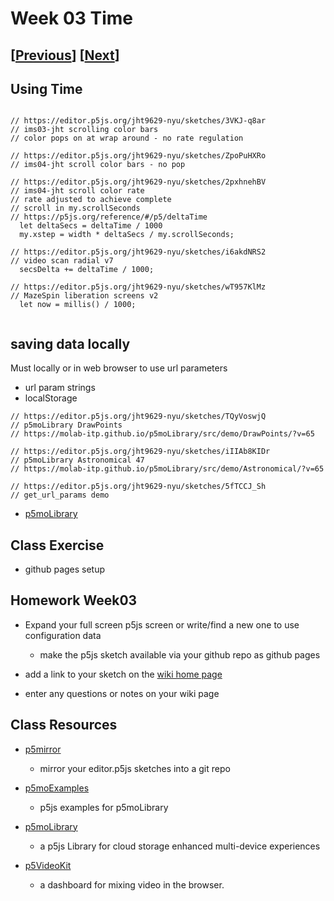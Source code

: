 # Week 03 Time

## [[Previous](./02_code.md)] [[Next](./04_video.md)]

## Using Time

```

// https://editor.p5js.org/jht9629-nyu/sketches/3VKJ-q8ar
// ims03-jht scrolling color bars
// color pops on at wrap around - no rate regulation

// https://editor.p5js.org/jht9629-nyu/sketches/ZpoPuHXRo
// ims04-jht scroll color bars - no pop

// https://editor.p5js.org/jht9629-nyu/sketches/2pxhnehBV
// ims04-jht scroll color rate
// rate adjusted to achieve complete
// scroll in my.scrollSeconds
// https://p5js.org/reference/#/p5/deltaTime
  let deltaSecs = deltaTime / 1000
  my.xstep = width * deltaSecs / my.scrollSeconds;

// https://editor.p5js.org/jht9629-nyu/sketches/i6akdNRS2
// video scan radial v7
  secsDelta += deltaTime / 1000;

// https://editor.p5js.org/jht9629-nyu/sketches/wT957KlMz
// MazeSpin liberation screens v2
  let now = millis() / 1000;


```

## saving data locally

Must locally or in web browser to use url parameters

- url param strings
- localStorage

```
// https://editor.p5js.org/jht9629-nyu/sketches/TQyVoswjQ
// p5moLibrary DrawPoints
// https://molab-itp.github.io/p5moLibrary/src/demo/DrawPoints/?v=65

// https://editor.p5js.org/jht9629-nyu/sketches/iIIAb8KIDr
// p5moLibrary Astronomical 47
// https://molab-itp.github.io/p5moLibrary/src/demo/Astronomical/?v=65

// https://editor.p5js.org/jht9629-nyu/sketches/5fTCCJ_Sh
// get_url_params demo

```

- [p5moLibrary](https://github.com/molab-itp/p5moLibrary)

## Class Exercise

- github pages setup

## Homework Week03

- Expand your full screen p5js screen or write/find a new one to use configuration data

  - make the p5js sketch available via your github repo as github pages

- add a link to your sketch on the [wiki home page](https://github.com/p5videoKit/IM-Screens-2025-03-ima/wiki#week-03-homework)

- enter any questions or notes on your wiki page

<!-- ## nodejs setup

[https://nodejs.org/en/download](https://nodejs.org/en/download)

 -->

## Class Resources

- [p5mirror](https://github.com/molab-itp/p5mirror)

  - mirror your editor.p5js sketches into a git repo

- [p5moExamples](https://github.com/molab-itp/p5moExamples)

  - p5js examples for p5moLibrary

- [p5moLibrary](https://github.com/molab-itp/p5moLibrary)

  - a p5js Library for cloud storage enhanced multi-device experiences

- [p5VideoKit](https://github.com/molab-itp/p5videoKit)
  - a dashboard for mixing video in the browser.
